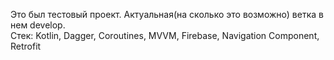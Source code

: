 Это был тестовый проект. Актуальная(на сколько это возможно) ветка в нем develop.<br>
Стек: Kotlin, Dagger, Coroutines, MVVM, Firebase, Navigation Component, Retrofit

